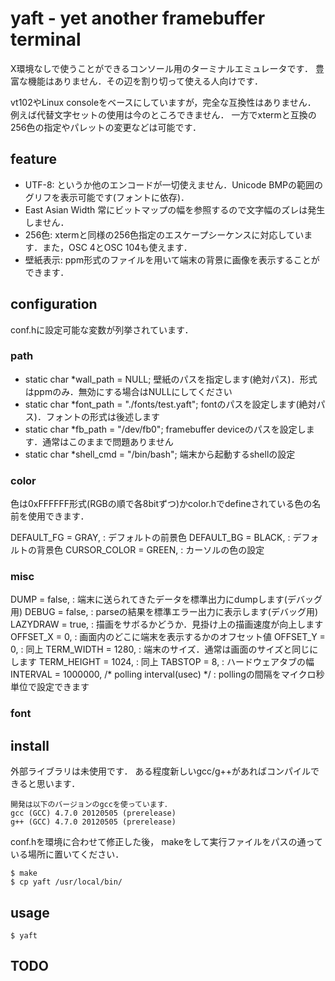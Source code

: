# yaft - yet another framebuffer terminal

X環境なしで使うことができるコンソール用のターミナルエミュレータです．
豊富な機能はありません．その辺を割り切って使える人向けです．

vt102やLinux consoleをベースにしていますが，完全な互換性はありません．
例えば代替文字セットの使用は今のところできません．
一方でxtermと互換の256色の指定やパレットの変更などは可能です．

## feature
-	UTF-8: 
	というか他のエンコードが一切使えません．Unicode BMPの範囲のグリフを表示可能です(フォントに依存)．
-	East Asian Width
	常にビットマップの幅を参照するので文字幅のズレは発生しません．
-	256色: 
	xtermと同様の256色指定のエスケープシーケンスに対応しています．また，OSC 4とOSC 104も使えます．
-	壁紙表示: 
	ppm形式のファイルを用いて端末の背景に画像を表示することができます．

## configuration
conf.hに設定可能な変数が列挙されています．

### path

-	static char *wall_path = NULL;
	壁紙のパスを指定します(絶対パス)．形式はppmのみ．無効にする場合はNULLにしてください
-	static char *font_path = "./fonts/test.yaft";
	fontのパスを設定します(絶対パス)．フォントの形式は後述します
-	static char *fb_path = "/dev/fb0";
	framebuffer deviceのパスを設定します．通常はこのままで問題ありません
-	static char *shell_cmd = "/bin/bash";
	端末から起動するshellの設定

### color
色は0xFFFFFF形式(RGBの順で各8bitずつ)かcolor.hでdefineされている色の名前を使用できます．

DEFAULT_FG = GRAY,
:	デフォルトの前景色
DEFAULT_BG = BLACK,
:	デフォルトの背景色
CURSOR_COLOR = GREEN,
:	カーソルの色の設定

### misc
DUMP = false,
:	端末に送られてきたデータを標準出力にdumpします(デバッグ用)
DEBUG = false,
:	parseの結果を標準エラー出力に表示します(デバッグ用)
LAZYDRAW = true,
:	描画をサボるかどうか．見掛け上の描画速度が向上します
OFFSET_X = 0,
:	画面内のどこに端末を表示するかのオフセット値
OFFSET_Y = 0,
:	同上
TERM_WIDTH = 1280,
:	端末のサイズ．通常は画面のサイズと同じにします
TERM_HEIGHT = 1024,
:	同上
TABSTOP = 8,
:	ハードウェアタブの幅
INTERVAL = 1000000, /* polling interval(usec) */
:	pollingの間隔をマイクロ秒単位で設定できます

### font

## install
外部ライブラリは未使用です．
ある程度新しいgcc/g++があればコンパイルできると思います．

	開発は以下のバージョンのgccを使っています．
	gcc (GCC) 4.7.0 20120505 (prerelease)
	g++ (GCC) 4.7.0 20120505 (prerelease)

conf.hを環境に合わせて修正した後，
makeをして実行ファイルをパスの通っている場所に置いてください．

~~~
$ make
$ cp yaft /usr/local/bin/
~~~

## usage

~~~
$ yaft
~~~

## TODO

